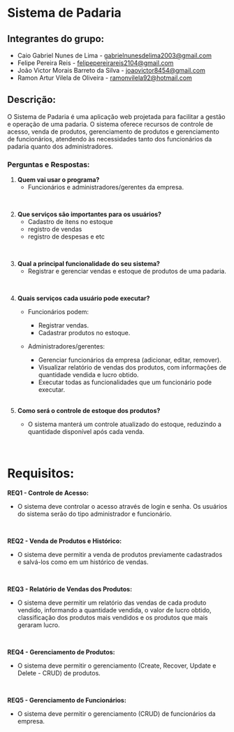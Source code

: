 # Sistema de Padaria

## Integrantes do grupo:
- Caio Gabriel Nunes de Lima - gabrielnunesdelima2003@gmail.com
- Felipe Pereira Reis - felipepereirareis2104@gmail.com
- João Victor Morais Barreto da Silva - joaovictor8454@gmail.com
- Ramon Artur Vilela de Oliveira - ramonvilela92@hotmail.com

## Descrição:
O Sistema de Padaria é uma aplicação web projetada para facilitar a gestão e operação de uma padaria. O sistema oferece recursos de controle de acesso, venda de produtos, gerenciamento de produtos e gerenciamento de funcionários, atendendo às necessidades tanto dos funcionários da padaria quanto dos administradores.

### Perguntas e Respostas:

1. **Quem vai usar o programa?**
   - Funcionários e administradores/gerentes da empresa.

<br>

2. **Que serviços são importantes para os usuários?**
   - Cadastro de itens no estoque
   -  registro de vendas
   -  registro de despesas e etc

<br>

3. **Qual a principal funcionalidade do seu sistema?**
   - Registrar e gerenciar vendas e estoque de produtos de uma padaria.

<br>

4. **Quais serviços cada usuário pode executar?**
   - Funcionários podem:
     - Registrar vendas.
     - Cadastrar produtos no estoque.


   - Administradores/gerentes:
     - Gerenciar funcionários da empresa (adicionar, editar, remover).
     - Visualizar relatório de vendas dos produtos, com informações de quantidade vendida e lucro obtido.
     - Executar todas as funcionalidades que um funcionário pode executar.

     <br>

5. **Como será o controle de estoque dos produtos?**
   - O sistema manterá um controle atualizado do estoque, reduzindo a quantidade disponível após cada venda.
  
     <br>
     
# Requisitos:

**REQ1 - Controle de Acesso:**

   - O sistema deve controlar o acesso através de login e senha. Os usuários do sistema serão do tipo administrador e funcionário.

<br>

**REQ2 - Venda de Produtos e Histórico:**

  - O sistema deve permitir a venda de produtos previamente cadastrados e salvá-los como em um histórico de vendas.

<br>

**REQ3 - Relatório de Vendas dos Produtos:**

   -  O sistema deve permitir um relatório das vendas de cada produto vendido, informando a quantidade vendida, o valor de lucro obtido, classificação dos produtos mais vendidos e os produtos que mais geraram lucro.

<br>

**REQ4 - Gerenciamento de Produtos:**

   - O sistema deve permitir o gerenciamento (Create, Recover, Update e Delete - CRUD) de produtos.

<br>

**REQ5 - Gerenciamento de Funcionários:**

   - O sistema deve permitir o gerenciamento (CRUD) de funcionários da empresa.
